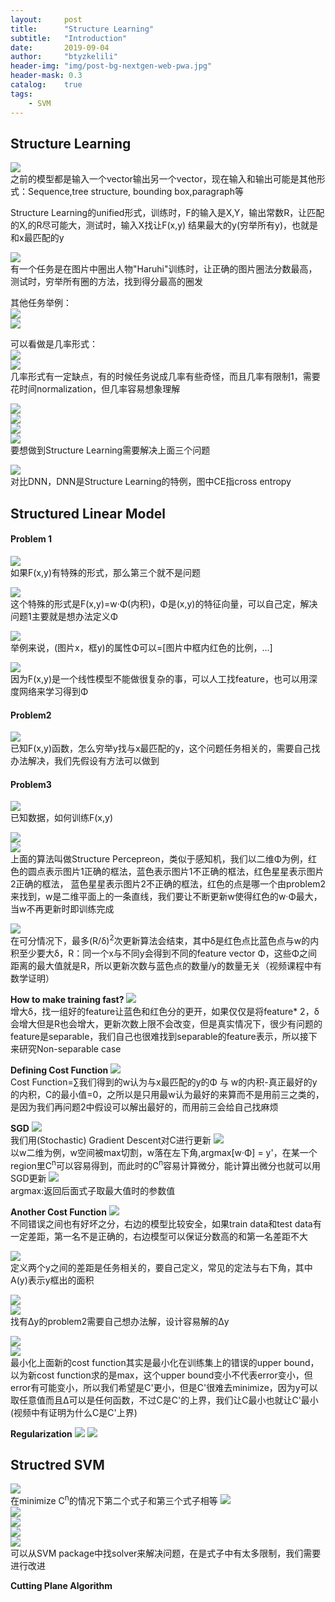 ```yaml
---
layout:     post
title:      "Structure Learning"
subtitle:   "Introduction"
date:       2019-09-04
author:     "btyzkelili"
header-img: "img/post-bg-nextgen-web-pwa.jpg"
header-mask: 0.3
catalog:    true
tags:
    - SVM
---  
```

## Structure Learning
![](/img/lhy_ml/structure-1.jpg)  
之前的模型都是输入一个vector输出另一个vector，现在输入和输出可能是其他形式：Sequence,tree structure,
bounding box,paragraph等

Structure Learning的unified形式，训练时，F的输入是X,Y，输出常数R，让匹配的X,的R尽可能大，测试时，输入X找让F(x,y)
结果最大的y(穷举所有y)，也就是和x最匹配的y

![](/img/lhy_ml/structure-2.jpg)  
有一个任务是在图片中圈出人物"Haruhi"训练时，让正确的图片圈法分数最高，测试时，穷举所有圈的方法，找到得分最高的圈发

其他任务举例：  
![](/img/lhy_ml/structure-3.jpg)  
![](/img/lhy_ml/structure-4.jpg)  

可以看做是几率形式：  
![](/img/lhy_ml/structure-5.jpg)  
![](/img/lhy_ml/structure-6.jpg)  
几率形式有一定缺点，有的时候任务说成几率有些奇怪，而且几率有限制1，需要花时间normalization，但几率容易想象理解

![](/img/lhy_ml/structure-7.jpg)  
![](/img/lhy_ml/structure-8.jpg)  
![](/img/lhy_ml/structure-9.jpg)  
![](/img/lhy_ml/structure-10.jpg)  
要想做到Structure Learning需要解决上面三个问题

![](/img/lhy_ml/structure-11.jpg)  
对比DNN，DNN是Structure Learning的特例，图中CE指cross entropy

## Structured Linear Model
#### Problem 1
![](/img/lhy_ml/structure-12.jpg)  
如果F(x,y)有特殊的形式，那么第三个就不是问题

![](/img/lhy_ml/structure-13.jpg)  
这个特殊的形式是F(x,y)=w·Φ(内积)，Φ是(x,y)的特征向量，可以自己定，解决问题1主要就是想办法定义Φ

![](/img/lhy_ml/structure-14.jpg)  
举例来说，(图片x，框y)的属性Φ可以=[图片中框内红色的比例，...]

![](/img/lhy_ml/structure-15.jpg)  
因为F(x,y)是一个线性模型不能做很复杂的事，可以人工找feature，也可以用深度网络来学习得到Φ

#### Problem2
![](/img/lhy_ml/structure-16.jpg)  
已知F(x,y)函数，怎么穷举y找与x最匹配的y，这个问题任务相关的，需要自己找办法解决，我们先假设有方法可以做到

#### Problem3
![](/img/lhy_ml/structure-17.jpg)  
已知数据，如何训练F(x,y)

![](/img/lhy_ml/structure-18.jpg)  
![](/img/lhy_ml/structure-19.jpg)  
上面的算法叫做Structure Percepreon，类似于感知机，我们以二维Φ为例，红色的圆点表示图片1正确的框法，蓝色表示图片1不正确的框法，红色星星表示图片2正确的框法，
蓝色星星表示图片2不正确的框法，红色的点是哪一个由problem2来找到，w是二维平面上的一条直线，我们要让不断更新w使得红色的w·Φ最大，当w不再更新时即训练完成

![](/img/lhy_ml/structure-20.jpg)  
在可分情况下，最多(R/δ)<sup>2</sup>次更新算法会结束，其中δ是红色点比蓝色点与w的内积至少要大δ，R：同一个x与不同y会得到不同的feature vector Φ，这些Φ之间距离的最大值就是R，所以更新次数与蓝色点的数量/y的数量无关（视频课程中有数学证明）

**How to make training fast?**
![](/img/lhy_ml/structure-21.jpg)  
增大δ，找一组好的feature让蓝色和红色分的更开，如果仅仅是将feature* 2，δ会增大但是R也会增大，更新次数上限不会改变，但是真实情况下，很少有问题的feature是separable，我们自己也很难找到separable的feature表示，所以接下来研究Non-separable case

**Defining Cost Function**
![](/img/lhy_ml/structure-22.jpg)  
Cost Function=∑我们得到的w认为与x最匹配的y的Φ 与 w的内积-真正最好的y的内积，C的最小值=0，之所以是只用最w认为最好的来算而不是用前三之类的，是因为我们再问题2中假设可以解出最好的，而用前三会给自己找麻烦

**SGD**
![](/img/lhy_ml/structure-23.jpg)  
我们用(Stochastic) Gradient Descent对C进行更新
![](/img/lhy_ml/structure-24.jpg)  
以w二维为例，w空间被max切割，w落在左下角,argmax[w·Φ] = y'，在某一个region里C<sup>n</sup>可以容易得到，而此时的C<sup>n</sup>容易计算微分，能计算出微分也就可以用SGD更新
![](/img/lhy_ml/structure-25.jpg)  
argmax:返回后面式子取最大值时的参数值

**Another Cost Function**
![](/img/lhy_ml/structure-26.jpg)  
不同错误之间也有好坏之分，右边的模型比较安全，如果train data和test data有一定差距，第一名不是正确的，右边模型可以保证分数高的和第一名差距不大

![](/img/lhy_ml/structure-27.jpg)  
定义两个y之间的差距是任务相关的，要自己定义，常见的定法与右下角，其中A(y)表示y框出的面积

![](/img/lhy_ml/structure-28.jpg)  
![](/img/lhy_ml/structure-29.jpg)  
找有Δy的problem2需要自己想办法解，设计容易解的Δy

![](/img/lhy_ml/structure-30.jpg)  
![](/img/lhy_ml/structure-31.jpg)  
最小化上面新的cost function其实是最小化在训练集上的错误的upper bound，以为新cost function求的是max，这个upper bound变小不代表error变小，但error有可能变小，所以我们希望是C'更小，但是C'很难去minimize，因为y可以取任意值而且Δ可以是任何函数，不过C是C'的上界，我们让C最小也就让C'最小(视频中有证明为什么C是C'上界)

**Regularization**
![](/img/lhy_ml/structure-32.jpg)  ![](/img/lhy_ml/structure-33.jpg)  

## Structred SVM
![](/img/lhy_ml/structure-34.jpg)  
在minimize C<sup>n</sup>的情况下第二个式子和第三个式子相等
![](/img/lhy_ml/structure-35.jpg)  
![](/img/lhy_ml/structure-36.jpg)  
![](/img/lhy_ml/structure-37.jpg)  
![](/img/lhy_ml/structure-38.jpg)  
![](/img/lhy_ml/structure-39.jpg)  
可以从SVM package中找solver来解决问题，在是式子中有太多限制，我们需要进行改进

**Cutting Plane Algorithm**
